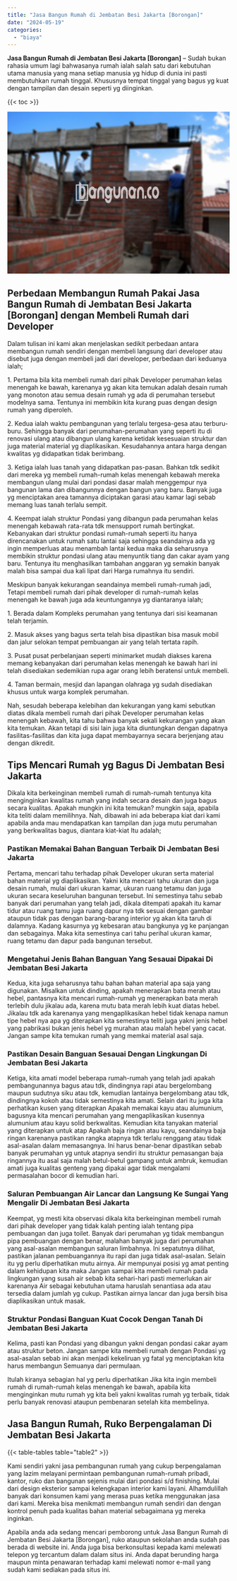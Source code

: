 ```yaml
---
title: "Jasa Bangun Rumah di Jembatan Besi Jakarta [Borongan]"
date: "2024-05-19"
categories: 
  - "biaya"
---
```


**Jasa Bangun Rumah di Jembatan Besi Jakarta \[Borongan\]** – Sudah bukan rahasia umum lagi bahwasanya rumah ialah salah satu dari kebutuhan utama manusia yang mana setiap manusia yg hidup di dunia ini pasti membutuhkan rumah tinggal. Khususnya tempat tinggal yang bagus yg kuat dengan tampilan dan desain seperti yg diinginkan.

{{< toc >}}

![Jasa Bangun Rumah di Jembatan Besi Jakarta [Borongan]](/images/borong-bangunan-37.png)

## Perbedaan Membangun Rumah Pakai Jasa Bangun Rumah di Jembatan Besi Jakarta \[Borongan\] dengan Membeli Rumah dari Developer

Dalam tulisan ini kami akan menjelaskan sedikit perbedaan antara membangun rumah sendiri dengan membeli langsung dari developer atau disebut juga dengan membeli jadi dari developer, perbedaan dari keduanya ialah;

1\. Pertama bila kita membeli rumah dari pihak Developer perumahan kelas menengah ke bawah, karenanya yg akan kita temukan adalah desain rumah yang monoton atau semua desain rumah yg ada di perumahan tersebut modelnya sama. Tentunya ini membikin kita kurang puas dengan design rumah yang diperoleh.

2\. Kedua ialah waktu pembangunan yang terlalu tergesa-gesa atau terburu-buru. Sehingga banyak dari perumahan-perumahan yang seperti itu di renovasi ulang atau dibangun ulang karena ketidak kesesuaian struktur dan juga material material yg diaplikasikan. Kesudahannya antara harga dengan kwalitas yg didapatkan tidak berimbang.

3\. Ketiga ialah luas tanah yang didapatkan pas-pasan. Bahkan tdk sedikit dari mereka yg membeli rumah-rumah kelas menengah kebawah mereka membangun ulang mulai dari pondasi dasar malah menggempur nya bangunan lama dan dibangunnya dengan bangun yang baru. Banyak juga yg menciptakan area tamannya diciptakan garasi atau kamar lagi sebab memang luas tanah terlalu sempit.

4\. Keempat ialah struktur Pondasi yang dibangun pada perumahan kelas menengah kebawah rata-rata tdk mensupport rumah bertingkat. Kebanyakan dari struktur pondasi rumah-rumah seperti itu hanya direncanakan untuk rumah satu lantai saja sehingga seandainya ada yg ingin memperluas atau menambah lantai kedua maka dia seharusnya membikin struktur pondasi ulang atau menyuntik tiang dan cakar ayam yang baru. Tentunya itu menghasilkan tambahan anggaran yg semakin banyak malah bisa sampai dua kali lipat dari Harga rumahnya itu sendiri.

Meskipun banyak kekurangan seandainya membeli rumah-rumah jadi, Tetapi membeli rumah dari pihak developer di rumah-rumah kelas menengah ke bawah juga ada keuntungannya yg diantaranya ialah;

1\. Berada dalam Kompleks perumahan yang tentunya dari sisi keamanan telah terjamin.

2\. Masuk akses yang bagus serta telah bisa dipastikan bisa masuk mobil dan jalur selokan tempat pembuangan air yang telah tertata rapih.

3\. Pusat pusat perbelanjaan seperti minimarket mudah diakses karena memang kebanyakan dari perumahan kelas menengah ke bawah hari ini telah disediakan sedemikian rupa agar orang lebih beratensi untuk membeli.

4\. Taman bermain, mesjid dan lapangan olahraga yg sudah disediakan khusus untuk warga komplek perumahan.

Nah, sesudah beberapa kelebihan dan kekurangan yang kami sebutkan diatas dikala membeli rumah dari pihak Developer perumahan kelas menengah kebawah, kita tahu bahwa banyak sekali kekurangan yang akan kita temukan. Akan tetapi di sisi lain juga kita diuntungkan dengan dapatnya fasilitas-fasilitas dan kita juga dapat membayarnya secara berjenjang atau dengan dikredit.

## Tips Mencari Rumah yg Bagus Di Jembatan Besi Jakarta

Dikala kita berkeinginan membeli rumah di rumah-rumah tentunya kita menginginkan kwalitas rumah yang indah secara desain dan juga bagus secara kualitas. Apakah mungkin ini kita temukan? mungkin saja, apabila kita teliti dalam memilihnya. Nah, dibawah ini ada beberapa kiat dari kami apabila anda mau mendapatkan kan tampilan dan juga mutu perumahan yang berkwalitas bagus, diantara kiat-kiat Itu adalah;

### Pastikan Memakai Bahan Banguan Terbaik Di Jembatan Besi Jakarta

Pertama, mencari tahu terhadap pihak Developer ukuran serta material bahan material yg diaplikasikan. Yakni kita mencari tahu ukuran dan juga desain rumah, mulai dari ukuran kamar, ukuran ruang tetamu dan juga ukuran secara keseluruhan bangunan tersebut. Ini semestinya tahu sebab banyak dari perumahan yang telah jadi, dikala ditempati apakah itu kamar tidur atau ruang tamu juga ruang dapur nya tdk sesuai dengan gambar ataupun tidak pas dengan barang-barang interior yg akan kita taruh di dalamnya. Kadang kasurnya yg kebesaran atau bangkunya yg ke panjangan dan sebagainya. Maka kita semestinya cari tahu perihal ukuran kamar, ruang tetamu dan dapur pada bangunan tersebut.

### Mengetahui Jenis Bahan Banguan Yang Sesauai Dipakai Di Jembatan Besi Jakarta

Kedua, kita juga seharusnya tahu bahan bahan material apa saja yang digunakan. Misalkan untuk dinding, apakah menerapkan bata merah atau hebel, pantasnya kita mencari rumah-rumah yg menerapkan bata merah terlebih dulu jikalau ada, karena mutu bata merah lebih kuat diatas hebel. Jikalau tdk ada karenanya yang mengaplikasikan hebel tidak kenapa namun tipe hebel nya apa yg diterapkan kita semestinya teliti juga yakni jenis hebel yang pabrikasi bukan jenis hebel yg murahan atau malah hebel yang cacat. Jangan sampe kita temukan rumah yang memkai material asal saja.

### Pastikan Desain Banguan Sesauai Dengan Lingkungan Di Jembatan Besi Jakarta

Ketiga, kita amati model beberapa rumah-rumah yang telah jadi apakah pembangunannya bagus atau tdk, dindingnya rapi atau bergelombang maupun sudutnya siku atau tdk, kemudian lantainya bergelombang atau tdk, dindingnya kokoh atau tidak semestinya kita amati. Selain dari itu juga kita perhatikan kusen yang diterapkan Apakah memakai kayu atau alumunium, bagusnya kita mencari perumahan yang mengaplikasikan kusennya alumunium atau kayu solid berkwalitas. Kemudian kita tanyakan material yang diterapkan untuk atap Apakah baja ringan atau kayu, seandainya baja ringan karenanya pastikan rangka atapnya tdk terlalu renggang atau tidak asal-asalan dalam memasangnya. Ini harus benar-benar dipastikan sebab banyak perumahan yg untuk atapnya sendiri itu struktur pemasangan baja ringannya itu asal saja malah betul-betul gampang untuk ambruk, kemudian amati juga kualitas genteng yang dipakai agar tidak mengalami permasalahan bocor di kemudian hari.

### Saluran Pembuangan Air Lancar dan Langsung Ke Sungai Yang Mengalir Di Jembatan Besi Jakarta

Keempat, yg mesti kita observasi dikala kita berkeinginan membeli rumah dari pihak developer yang tidak kalah penting ialah tentang pipa pembuangan dan juga toilet. Banyak dari perumahan yg tidak membangun pipa pembuangan dengan benar, malahan banyak juga dari perumahan yang asal-asalan membangun saluran limbahnya. Ini sepatutnya dilihat, pastikan jalanan pembuangannya itu rapi dan juga tidak asal-asalan. Selain itu yg perlu diperhatikan mutu airnya. Air mempunyai posisi yg amat penting dalam kehidupan kita maka Jangan sampai kita membeli rumah pada lingkungan yang susah air sebab kita sehari-hari pasti memerlukan air karenanya Air sebagai kebutuhan utama haruslah senantiasa ada atau tersedia dalam jumlah yg cukup. Pastikan airnya lancar dan juga bersih bisa diaplikasikan untuk masak.

### Struktur Pondasi Banguan Kuat Cocok Dengan Tanah Di Jembatan Besi Jakarta

Kelima, pasti kan Pondasi yang dibangun yakni dengan pondasi cakar ayam atau struktur beton. Jangan sampe kita membeli rumah dengan Pondasi yg asal-asalan sebab ini akan menjadi kekeliruan yg fatal yg menciptakan kita harus membangun Semuanya dari permulaan.

Itulah kiranya sebagian hal yg perlu diperhatikan Jika kita ingin membeli rumah di rumah-rumah kelas menengah ke bawah, apabila kita menginginkan mutu rumah yg kita beli yakni kwalitas rumah yg terbaik, tidak perlu banyak renovasi ataupun pembenaran setelah kita membelinya.

## Jasa Bangun Rumah, Ruko Berpengalaman Di Jembatan Besi Jakarta

{{< table-tables table="table2" >}}

Kami sendiri yakni jasa pembangunan rumah yang cukup berpengalaman yang lazim melayani permintaan pembangunan rumah-rumah pribadi, kantor, ruko dan bangunan sejenis mulai dari pondasi s/d finishing. Mulai dari design eksterior sampai kelengkapan interior kami layani. Alhamdulillah banyak dari konsumen kami yang merasa puas ketika menggunakan jasa dari kami. Mereka bisa menikmati membangun rumah sendiri dan dengan kontrol penuh pada kualitas bahan material sebagaimana yg mereka inginkan.

Apabila anda ada sedang mencari pemborong untuk Jasa Bangun Rumah di Jembatan Besi Jakarta \[Borongan\], ruko ataupun sekolahan anda sudah pas berada di website ini. Anda juga bisa berkonsultasi kepada kami melewati telepon yg tercantum dalam dalam situs ini. Anda dapat berunding harga maupun minta penawaran terhadap kami melewati nomor e-mail yang sudah kami sediakan pada situs ini.
